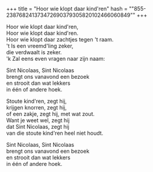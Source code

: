 +++
title = "Hoor wie klopt daar kind'ren"
hash = "\"855-238768241373472690379305820102466060849\""
+++

Hoor wie klopt daar kind'ren,  
Hoor wie klopt daar kind'ren.  
Hoor wie klopt daar zachtjes tegen 't raam.  
't Is een vreemd'ling zeker,  
die verdwaalt is zeker.  
'k Zal eens even vragen naar zijn naam:

Sint Nicolaas, Sint Nicolaas  
brengt ons vanavond een bezoek  
en strooit dan wat lekkers  
in één of andere hoek.

Stoute kind'ren, zegt hij,  
krijgen knorren, zegt hij,  
of een zakje, zegt hij, met wat zout.  
Want je weet wel, zegt hij  
dat Sint Nicolaas, zegt hij  
van die stoute kind'ren heel niet houdt.

Sint Nicolaas, Sint Nicolaas  
brengt ons vanavond een bezoek  
en strooit dan wat lekkers  
in één of andere hoek.